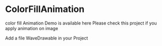 # ColorFillAnimation

color fill Animation Demo is available here 
Please check this project if you apply animation on image 

Add a file WaveDrawable in your Project

